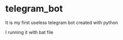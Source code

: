 # telegram_bot

It is my first useless telegram bot created with python

I running it with bat file
